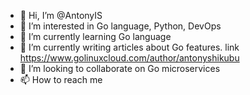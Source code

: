 - 👋 Hi, I’m @AntonyIS
- 👀 I’m interested in Go language, Python, DevOps
- 🌱 I’m currently learning Go language
- 💞️ I’m currently writing articles about Go features. link https://www.golinuxcloud.com/author/antonyshikubu
- 💞️ I’m looking to collaborate on Go microservices
- 📫 How to reach me 

<!---
AntonyIS/AntonyIS is a ✨ special ✨ repository because its `README.md` (this file) appears on your GitHub profile.
You can click the Preview link to take a look at your changes.
--->
